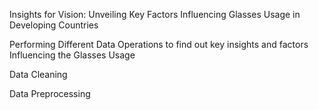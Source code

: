 Insights for Vision: Unveiling Key Factors Influencing Glasses Usage in Developing Countries

Performing Different Data Operations to find out key insights and factors Influencing the Glasses Usage

Data Cleaning 

Data Preprocessing
